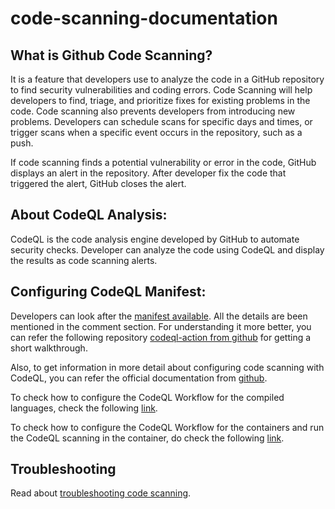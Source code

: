 # code-scanning-documentation

## What is Github Code Scanning?
It  is a feature that developers use to analyze the code in a GitHub repository to find security vulnerabilities and coding errors.
Code Scanning will help developers to find, triage, and prioritize fixes for existing problems in the code. 
Code scanning also prevents developers from introducing new problems. Developers can schedule scans for specific days and times, or trigger scans 
when a specific event occurs in the repository, such as a push.

If code scanning finds a potential vulnerability or error in the code, GitHub displays an alert in the repository.
After developer fix the code that triggered the alert, GitHub closes the alert. 

## About CodeQL Analysis:
CodeQL is the code analysis engine developed by GitHub to automate security checks.
Developer can analyze the code using CodeQL and display the results as code scanning alerts.

## Configuring CodeQL Manifest:
Developers can look after the [manifest available](https://github.com/atlanhq/code-scanning-documentation/blob/main/codeql.yml).
All the details are been mentioned in the comment section.
For understanding it more better, you can refer the following repository [codeql-action from github](https://github.com/github/codeql-action/) for getting
a short walkthrough.

Also, to get information in more detail about configuring code scanning with CodeQL, 
you can refer the official documentation from [github](https://docs.github.com/en/enterprise-server@3.3/code-security/code-scanning/automatically-scanning-your-code-for-vulnerabilities-and-errors/configuring-code-scanning).

To check how to configure the CodeQL Workflow for the compiled languages, check the following [link](https://docs.github.com/en/enterprise-server@3.3/code-security/code-scanning/automatically-scanning-your-code-for-vulnerabilities-and-errors/configuring-the-codeql-workflow-for-compiled-languages).

To check how to configure the CodeQL Workflow for the containers and run the CodeQL scanning in the container, do check the following [link](https://docs.github.com/en/enterprise-server@3.3/code-security/code-scanning/automatically-scanning-your-code-for-vulnerabilities-and-errors/running-codeql-code-scanning-in-a-container).

## Troubleshooting

Read about [troubleshooting code scanning](https://help.github.com/en/github/finding-security-vulnerabilities-and-errors-in-your-code/troubleshooting-code-scanning).
